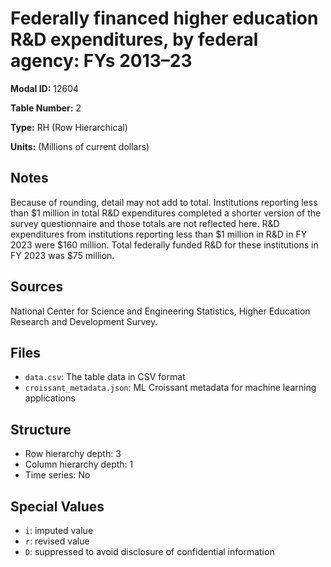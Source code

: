 # Federally financed higher education R&D expenditures, by federal agency: FYs 2013&#8211;23

**Modal ID:** 12604

**Table Number:** 2

**Type:** RH (Row Hierarchical)

**Units:** (Millions of current dollars)

## Notes

Because of rounding, detail may not add to total. Institutions reporting less than $1 million in total R&D expenditures completed a shorter version of the survey questionnaire and those totals are not reflected here. R&D expenditures from institutions reporting less than $1 million in R&D in FY 2023 were $160 million. Total federally funded R&D for these institutions in FY 2023 was $75 million.

## Sources

National Center for Science and Engineering Statistics, Higher Education Research and Development Survey.

## Files

- `data.csv`: The table data in CSV format
- `croissant_metadata.json`: ML Croissant metadata for machine learning applications

## Structure

- Row hierarchy depth: 3
- Column hierarchy depth: 1
- Time series: No

## Special Values

- `i`: imputed value
- `r`: revised value
- `D`: suppressed to avoid disclosure of confidential information

